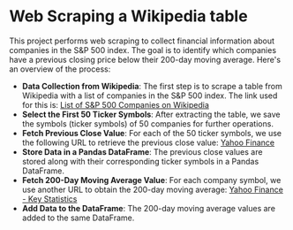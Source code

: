 # Web Scraping a Wikipedia table

This project performs web scraping to collect financial information about companies in the S&P 500 index. The goal is to identify which companies have a previous closing price below their 200-day moving average. Here's an overview of the process:

- **Data Collection from Wikipedia**:
  The first step is to scrape a table from Wikipedia with a list of companies in the S&P 500 index. The link used for this is:
  [List of S&amp;P 500 Companies on Wikipedia](https://en.wikipedia.org/wiki/List_of_S%26P_500_companies)
- **Select the First 50 Ticker Symbols**:
  After extracting the table, we save the symbols (ticker symbols) of 50 companies for further operations.
- **Fetch Previous Close Value**:
  For each of the 50 ticker symbols, we use the following URL to retrieve the previous close value:
  [Yahoo Finance](https://finance.yahoo.com/quote/AAPL?p=AAPLtsrc=fin-srch)
- **Store Data in a Pandas DataFrame**:
  The previous close values are stored along with their corresponding ticker symbols in a Pandas DataFrame.
- **Fetch 200-Day Moving Average Value**:
  For each company symbol, we use another URL to obtain the 200-day moving average:
  [Yahoo Finance - Key Statistics](https://finance.yahoo.com/quote/AAPL/key-statistics?p=AAPL)
- **Add Data to the DataFrame**:
  The 200-day moving average values are added to the same DataFrame.
